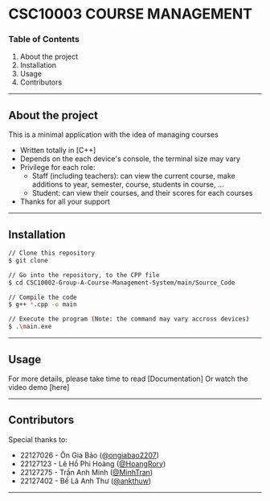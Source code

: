 # CSC10003 COURSE MANAGEMENT

### Table of Contents
1. About the project
2. Installation
3. Usage
4. Contributors
___

## About the project
This is a minimal application with the idea of managing courses 
- Written totally in [C++]
- Depends on the each device's console, the terminal size may vary
- Privilege for each role:
  - Staff (including teachers): can view the current course, make additions to year, semester, course, students in course, ...
  - Student: can view their courses, and their scores for each courses
- Thanks for all your support
___

## Installation
```bash
// Clone this repository
$ git clone 

// Go into the repository, to the CPP file
$ cd CSC10002-Group-A-Course-Management-System/main/Source_Code

// Compile the code
$ g++ *.cpp -o main

// Execute the program (Note: the command may vary accross devices)
$ .\main.exe
```
___

## Usage
For more details, please take time to read [Documentation]
Or watch the video demo [here]
___

## Contributors
Special thanks to:
- 22127026 - Ôn Gia Bảo ([@ongiabao2207](https://github.com/ongiabao2207))
- 22127123 - Lê Hồ Phi Hoàng ([@HoangRory](https://github.com/HoangRory))
- 22127275 - Trần Anh Minh ([@MinhTran](https://github.com/Melios22))
- 22127402 - Bế Lã Anh Thư ([@ankthuw](https://github.com/ankthuw))
___
